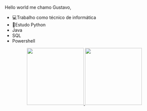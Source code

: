 Hello world me chamo Gustavo,

- 💻Trabalho como técnico de informática
- 🐍Estudo Python
- Java
- SQL
- Powershell

<div align="center">
  <a href="https://github.com/gustavoSilvaAlves">
  <img height="180em" src="https://github-readme-stats.vercel.app/api?username=gustavoSilvaAlves&show_icons=true&theme=dark&include_all_commits=true&count_private=true"/>
  <img height="180em" src="https://github-readme-stats.vercel.app/api/top-langs/?username=gustavoSilvaAlves&layout=compact&langs_count=7&theme=dark"/>

 
